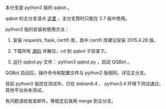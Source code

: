 本分支是 python3 版的 qqbot 。

qqbot 的主分支请点 [这里](<https://github.com/pandolia/qqbot>) ，主分支暂时只能在 2.7 版中使用。

python3 版的安装和使用方法：

1. 安装 requests, flask, certifi 库，其中 certifi 库建议安装 2015.4.28 版。

2. 下载所有 [源码](https://github.com/pandolia/qqbot/archive/py3.zip) 并解压，cd 到 qqbot 子目录下。

3. 运行 qqbot.py 文件： python3 qqbot.py ，启动 QQBot 。

QQBot 启动后，操作命令和配置文件与 python2 版相同，详见主分支。

目前 python3 版还在测试中，已在 debian8.4 、 python3.4 环境下测试通过，其他平台尚未测试。

有问题请给我发邮件。等稳定后我再 merge 到主分支。

